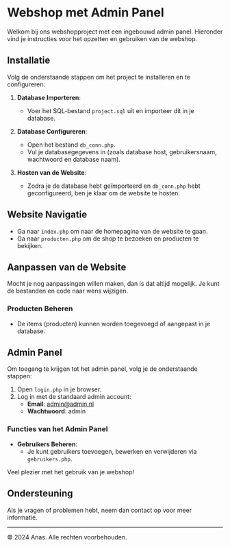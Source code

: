 # Webshop met Admin Panel

Welkom bij ons webshopproject met een ingebouwd admin panel. Hieronder vind je instructies voor het opzetten en gebruiken van de webshop.

## Installatie

Volg de onderstaande stappen om het project te installeren en te configureren:

1. **Database Importeren**: 
    - Voer het SQL-bestand `project.sql` uit en importeer dit in je database.

2. **Database Configureren**: 
    - Open het bestand `db_conn.php`.
    - Vul je databasegegevens in (zoals database host, gebruikersnaam, wachtwoord en database naam).

3. **Hosten van de Website**:
    - Zodra je de database hebt geïmporteerd en `db_conn.php` hebt geconfigureerd, ben je klaar om de website te hosten.

## Website Navigatie

- Ga naar `index.php` om naar de homepagina van de website te gaan.
- Ga naar `producten.php` om de shop te bezoeken en producten te bekijken.

## Aanpassen van de Website

Mocht je nog aanpassingen willen maken, dan is dat altijd mogelijk. Je kunt de bestanden en code naar wens wijzigen.

### Producten Beheren

- De items (producten) kunnen worden toegevoegd of aangepast in je database.

## Admin Panel

Om toegang te krijgen tot het admin panel, volg je de onderstaande stappen:

1. Open `login.php` in je browser.
2. Log in met de standaard admin account:
    - **Email**: admin@admin.nl
    - **Wachtwoord**: admin

### Functies van het Admin Panel

- **Gebruikers Beheren**: 
    - Je kunt gebruikers toevoegen, bewerken en verwijderen via `gebruikers.php`.

Veel plezier met het gebruik van je webshop!

## Ondersteuning

Als je vragen of problemen hebt, neem dan contact op voor meer informatie.

---

© 2024 Anas. Alle rechten voorbehouden.
